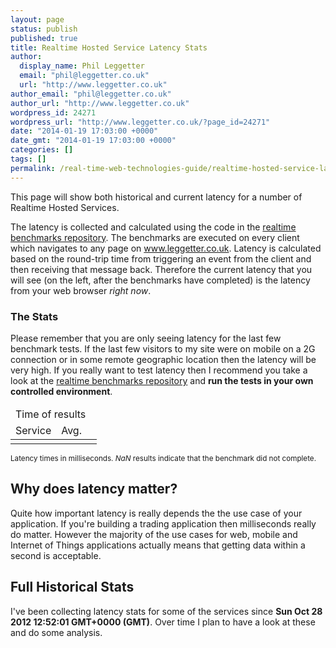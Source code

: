 ```yaml
---
layout: page
status: publish
published: true
title: Realtime Hosted Service Latency Stats
author:
  display_name: Phil Leggetter
  email: "phil@leggetter.co.uk"
  url: "http://www.leggetter.co.uk"
author_email: "phil@leggetter.co.uk"
author_url: "http://www.leggetter.co.uk"
wordpress_id: 24271
wordpress_url: "http://www.leggetter.co.uk/?page_id=24271"
date: "2014-01-19 17:03:00 +0000"
date_gmt: "2014-01-19 17:03:00 +0000"
categories: []
tags: []
permalink: /real-time-web-technologies-guide/realtime-hosted-service-latency/
---
```


<p>This page will show both historical and current latency for a number of Realtime Hosted Services.</p>
<p>The latency is collected and calculated using the code in the <a href="https://github.com/leggetter/realtime-benchmarks">realtime benchmarks repository</a>. The benchmarks are executed on every client which navigates to any page on <a href="http://www.leggetter.co.uk">www.leggetter.co.uk</a>. Latency is calculated based on the round-trip time from triggering an event from the client and then receiving that message back. Therefore the current latency that you will see (on the left, after the benchmarks have completed) is the latency from your web browser <em>right now</em>.</p>

<h3>The Stats</h3>
<p>Please remember that you are only seeing latency for the last few benchmark tests. If the last few visitors to my site were on mobile on a 2G connection or in some remote geographic location then the latency will be very high. If you really want to test latency then I recommend you take a look at the <a href="https://github.com/leggetter/realtime-benchmarks">realtime benchmarks repository</a> and <strong>run the tests in your own controlled environment</strong>.</p>

<table id="results" class="latency-results">
  <thead>
    <tr>
      <td class="times-label" colspan="8">
        Time of results
      </td>
    </tr>
    <tr>
      <td>Service</td>
      <td>Avg.</td>
      <!-- ko foreach: latencyTimestamps -->
      <td class="result-time" data-bind="fromNow: $data, flash"></td>
      <!-- /ko -->
    </tr>
  </thead>
  <tbody data-bind="foreach: latencyResults">
    <tr>
      <td class="service-name">
        <a data-bind="attr: {href:info.url}, text: info.displayName"></a>
      </td>
      <td class="avg-service-latency" data-bind="text:avg"></td>
      <!-- ko foreach: latency -->
      <td class="result" data-bind="text: $data, flash"></td>
      <!-- /ko -->
    </tr>
  </tbody>
</table>
<p><small>Latency times in milliseconds. <em>NaN</em> results indicate that the benchmark did not complete.</small></p>

<h2>Why does latency matter?</h2>

<p>Quite how important latency is really depends the the use case of your application. If you're building a trading application then milliseconds really do matter. However the majority of the use cases for web, mobile and Internet of Things applications actually means that getting data within a second is acceptable.</p>
<h2>Full Historical Stats</h2>
<p>I've been collecting latency stats for some of the services since <strong>Sun Oct 28 2012 12:52:01 GMT+0000 (GMT)</strong>. Over time I plan to have a look at these and do some analysis.</p>

<script src="//cdnjs.cloudflare.com/ajax/libs/knockout/3.1.0/knockout-min.js"></script>
<script src="//realtime-latency-stats.herokuapp.com/realtime/client.js"></script>
<script src="//cdnjs.cloudflare.com/ajax/libs/moment.js/2.6.0/moment.min.js"></script>
<script src="//leggetter.github.io/realtime-benchmarks-reporting/public/reporter.js"></script>
<link href="//leggetter.github.io/realtime-benchmarks-reporting/public/styles.css" rel="stylesheet" />
